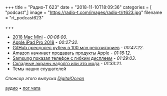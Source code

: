 +++
title = "Радио-Т 623"
date = "2018-11-10T18:09:36"
categories = [ "podcast",]
image = "https://radio-t.com/images/radio-t/rt623.jpg"
filename = "rt_podcast623"

+++

- [2018 Mac Mini](https://marco.org/2018/11/06/mac-mini-2018-review) - *00:06:00*.
- [Apple iPad Pro 2018](https://www.theverge.com/2018/11/5/18062612/apple-ipad-pro-review-2018-screen-usb-c-pencil-price-features) - *00:27:32*.
- [GitHub преодолел рубеж в 100 млн репозиториев](http://www.opennet.ru/opennews/art.shtml?num=49580) - *00:47:22*.
- [Amazon начинает продавать продукты Apple](https://mashable.com/article/amazon-apple-sell-iphones-no-homepod/) - *01:16:12*.
- [Samsung показал телефон с гибким дисплеем](https://techcrunch.com/2018/11/07/samsung-shares-a-glimpse-of-its-folding-infinity-flex-display-smartphone/) - *01:29:03*.
- [Складные экраны надолго или это мода](https://mashable.com/article/foldable-phones-fad/) - *01:33:21*.
- Темы наших слушателей

*Спонсор этого выпуска [DigitalOcean](https://www.digitalocean.com)*


[аудио](http://cdn.radio-t.com/rt_podcast623.mp3) • [лог чата](http://chat.radio-t.com/logs/radio-t-623.html)
<audio src="http://cdn.radio-t.com/rt_podcast623.mp3" preload="none"></audio>
